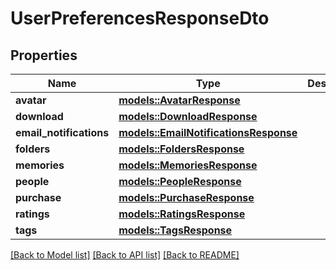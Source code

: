 # UserPreferencesResponseDto

## Properties

Name | Type | Description | Notes
------------ | ------------- | ------------- | -------------
**avatar** | [**models::AvatarResponse**](AvatarResponse.md) |  | 
**download** | [**models::DownloadResponse**](DownloadResponse.md) |  | 
**email_notifications** | [**models::EmailNotificationsResponse**](EmailNotificationsResponse.md) |  | 
**folders** | [**models::FoldersResponse**](FoldersResponse.md) |  | 
**memories** | [**models::MemoriesResponse**](MemoriesResponse.md) |  | 
**people** | [**models::PeopleResponse**](PeopleResponse.md) |  | 
**purchase** | [**models::PurchaseResponse**](PurchaseResponse.md) |  | 
**ratings** | [**models::RatingsResponse**](RatingsResponse.md) |  | 
**tags** | [**models::TagsResponse**](TagsResponse.md) |  | 

[[Back to Model list]](../README.md#documentation-for-models) [[Back to API list]](../README.md#documentation-for-api-endpoints) [[Back to README]](../README.md)


